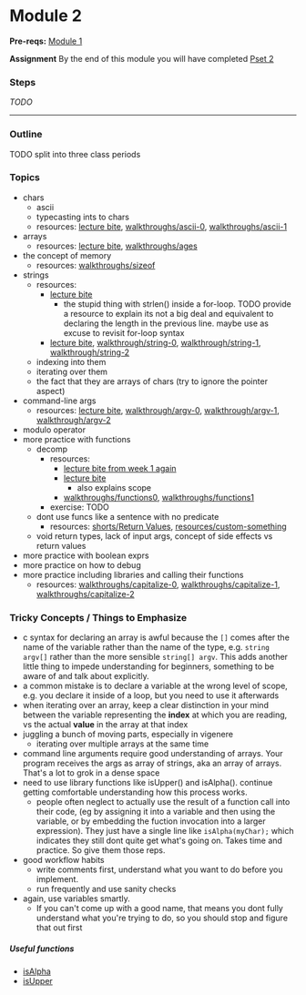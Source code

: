 # Module 2

**Pre-reqs:** [Module 1]()

**Assignment** By the end of this module you will have completed [Pset 2]()

### Steps

*TODO*

***

### Outline

TODO split into three class periods

### Topics 

* chars
  * ascii 
  * typecasting ints to chars
  * resources: [lecture bite](http://cdn.cs50.net/2015/fall/lectures/2/m/notes2m/notes2m.html#typecasting), [walkthroughs/ascii-0](TODO), [walkthroughs/ascii-1](TODO)
* arrays
  * resources: [lecture bite](http://cdn.cs50.net/2015/fall/lectures/2/w/notes2w/notes2w.html#arrays), [walkthroughs/ages](https://www.youtube.com/watch?v=dYVU9nFYybU&list=PLhQjrBD2T380sc-fXwl1sviA-twxFduVU) 
* the concept of memory
  * resources: [walkthroughs/sizeof](TODO)
* strings
  * resources: 
    * [lecture bite](http://cdn.cs50.net/2015/fall/lectures/2/m/notes2m/notes2m.html#representing_strings)
      * the stupid thing with strlen() inside a for-loop. TODO provide a resource to explain its not a big deal and equivalent to declaring the length in the previous line. maybe use as excuse to revisit for-loop syntax
    * [lecture bite](http://cdn.cs50.net/2015/fall/lectures/2/w/notes2w/notes2w.html#more_on_strings), [walkthrough/string-0](TODO), [walkthrough/string-1](), [walkthrough/string-2](TODO)
  * indexing into them
  * iterating over them
  * the fact that they are arrays of chars (try to ignore the pointer aspect)
* command-line args
  * resources: [lecture bite](http://cdn.cs50.net/2015/fall/lectures/2/w/notes2w/notes2w.html#command_line_arguments), [walkthrough/argv-0](TODO), [walkthrough/argv-1](TODO), [walkthrough/argv-2](TODO)
* modulo operator
* more practice with functions
  * decomp 
    * resources: 
      * [lecture bite from week 1 again](http://cdn.cs50.net/2015/fall/lectures/1/f/notes1f/notes1f.html#functions_and_arguments)  
      * [lecture bite](http://cdn.cs50.net/2015/fall/lectures/2/m/notes2m/notes2m.html)
        * also explains scope
      * [walkthroughs/functions0](), [walkthroughs/functions1]()
    * exercise: TODO
  * dont use funcs like a sentence with no predicate
    * resources: [shorts/Return Values](https://www.youtube.com/watch?v=gziiOF0uIX8&index=6&list=PLhQjrBD2T381wyZt81eGNZuZ4rzOos-AF), [resources/custom-something](TODO)
  * void return types, lack of input args, concept of side effects vs return values
* more practice with boolean exprs
* more practice on how to debug
* more practice including libraries and calling their functions
  * resources: [walkthroughs/capitalize-0](TODO), [walkthroughs/capitalize-1](TODO), [walkthroughs/capitalize-2](TODO)

### Tricky Concepts / Things to Emphasize
* c syntax for declaring an array is awful because the `[]` comes after the name of the variable rather than the name of the type, e.g. `string argv[]` rather than the more sensible `string[] argv`. This adds another little thing to impede understanding for beginners, something to be aware of and talk about explicitly.
* a common mistake is to declare a variable at the wrong level of scope, e.g. you declare it inside of a loop, but you need to use it afterwards
* when iterating over an array, keep a clear distinction in your mind between the variable representing 
the **index** at which you are reading, vs the actual **value** in the array at that index
* juggling a bunch of moving parts, especially in vigenere
  * iterating over multiple arrays at the same time
* command line arguments require good understanding of arrays. Your program receives the args as array of strings, aka an array of arrays. That's a lot to grok in a dense space
* need to use library functions like isUpper() and isAlpha(). continue getting comfortable understanding how this process works.
  * people often neglect to actually use the result of a function call into their code, (eg by assigning it into a variable and then using the variable, or by embedding the fuction invocation into a larger expression). They just have a single line like `isAlpha(myChar);` which indicates they still dont quite get what's going on. Takes time and practice. So give them those reps.
* good workflow habits
  * write comments first, understand what you want to do before you implement.
  * run frequently and use sanity checks
* again, use variables smartly. 
  * If you can't come up with a good name, that means you dont fully understand what you're trying to do, so you should stop and figure that out first
 
##### Useful functions
* [isAlpha](https://reference.cs50.net/ctype.h/isalpha)
* [isUpper](https://reference.cs50.net/ctype.h/isupper)
  
